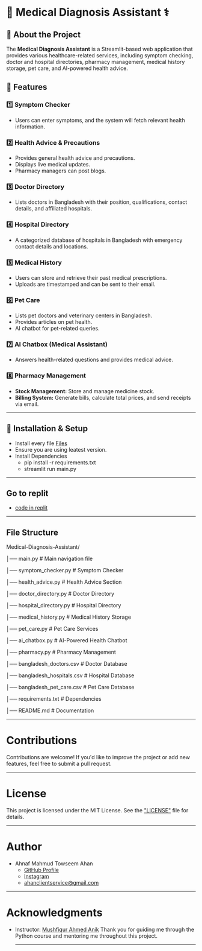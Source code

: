 # 🏥 Medical Diagnosis Assistant ⚕️  

## 📌 About the Project  
The **Medical Diagnosis Assistant** is a Streamlit-based web application that provides various healthcare-related services, including symptom checking, doctor and hospital directories, pharmacy management, medical history storage, pet care, and AI-powered health advice.  

## 🚀 Features  
### 1️⃣ **Symptom Checker**  
- Users can enter symptoms, and the system will fetch relevant health information.  

### 2️⃣ **Health Advice & Precautions**  
- Provides general health advice and precautions.  
- Displays live medical updates.  
- Pharmacy managers can post blogs.  

### 3️⃣ **Doctor Directory**  
- Lists doctors in Bangladesh with their position, qualifications, contact details, and affiliated hospitals.  

### 4️⃣ **Hospital Directory**  
- A categorized database of hospitals in Bangladesh with emergency contact details and locations.  

### 5️⃣ **Medical History**  
- Users can store and retrieve their past medical prescriptions.  
- Uploads are timestamped and can be sent to their email.  

### 6️⃣ **Pet Care**  
- Lists pet doctors and veterinary centers in Bangladesh.  
- Provides articles on pet health.  
- AI chatbot for pet-related queries.  

### 7️⃣ **AI Chatbox (Medical Assistant)**  
- Answers health-related questions and provides medical advice.  

### 8️⃣ **Pharmacy Management**  
- **Stock Management:** Store and manage medicine stock.  
- **Billing System:** Generate bills, calculate total prices, and send receipts via email.  

---

## 🔧 Installation & Setup
- Install every file [Files](https://github.com/ANAHAN07/Project-from-songjog-course/tree/main/Medical%20Assistant)
- Ensure you are using leatest version.
- Install Dependencies
  - pip install -r requirements.txt
  - streamlit run main.py

---

## Go to replit 
 * [code in replit](https://replit.com/@ahantowseenasif/Stock-Market-Website?v=1)


---

## File Structure

Medical-Diagnosis-Assistant/

│── main.py                      # Main navigation file

│── symptom_checker.py            # Symptom Checker

│── health_advice.py              # Health Advice Section

│── doctor_directory.py           # Doctor Directory

│── hospital_directory.py         # Hospital Directory

│── medical_history.py            # Medical History Storage

│── pet_care.py                   # Pet Care Services

│── ai_chatbox.py                 # AI-Powered Health Chatbot

│── pharmacy.py                   # Pharmacy Management

│── bangladesh_doctors.csv        # Doctor Database

│── bangladesh_hospitals.csv      # Hospital Database

│── bangladesh_pet_care.csv       # Pet Care Database

│── requirements.txt              # Dependencies

│── README.md                     # Documentation


---

# Contributions


Contributions are welcome! 
If you'd like to improve the project or add new features, feel free to submit a pull request.

----------------------------------------

# License

This project is licensed under the MIT License. See the ["LICENSE"](https://github.com/ANAHAN07/Project-from-songjog-course/blob/main/Medical%20Assistant/LICENSE) file for details.

------------------------------------------------

# Author

* Ahnaf Mahmud Towseem Ahan
    * [GitHub Profile](https://github.com/ANAHAN07)
    * [Instagram](https://www.instagram.com/its.me.memebd)
    * ahanclientservice@gmail.com

------------------------------------------------------------

# Acknowledgments

* Instructor: [Mushfiqur Ahmed Anik](https://github.com/Musfique-Ahmed)
    Thank you for guiding me through the Python course and mentoring me throughout this project.

  ---------------------------------------------------------------

